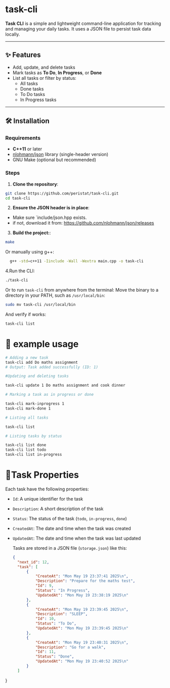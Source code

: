 # task-cli

  
**Task CLI** is a simple and lightweight command-line application for tracking and managing your daily tasks. It uses a JSON file to persist task data locally.

---
 
## ✨ Features
- Add, update, and delete tasks
- Mark tasks as **To Do**, **In Progress**, or **Done**
- List all tasks or filter by status:
	- All tasks
	- Done tasks
	- To Do tasks
	- In Progress tasks

---

## 🛠 Installation 
### Requirements

- **C++11** or later
- [nlohmann/json](https://github.com/nlohmann/json) library (single-header version)
- GNU Make (optional but recommended)
 
### Steps

1. **Clone the repository**:
```bash
git clone https://github.com/peristat/task-cli.git
cd task-cli
```

2. **Ensure the JSON header is in place**:
- Make sure `include/json.hpp exists.
- if not, download it from:
	https://github.com/nlohmann/json/releases

3. **Build the project:**:
```bash
make
```
  Or manually using g++:
  ```bash
    g++ -std=c++11 -Iinclude -Wall -Wextra main.cpp -o task-cli
  ```

4.Run the CLI:
  ```bash
  ./task-cli
  ```
Or to run `task-cli` from anywhere from the terminal:
Move the binary to a directory in your PATH, such as `/usr/local/bin`:
```bash
sudo mv task-cli /usr/local/bin
```
And verify if works:
```bash
task-cli list
```

# 🚀 example usage

```bash
# Adding a new task
task-cli add Do maths assignment
# Output: Task added successfully (ID: 1)

#Updating and deleting tasks

task-cli update 1 Do maths assignment and cook dinner

# Marking a task as in progress or done

task-cli mark-inprogress 1
task-cli mark-done 1

# Listing all tasks

task-cli list

# Listing tasks by status

task-cli list done
task-cli list todo
task-cli list in-progress
```

# 🧾Task Properties

Each task have the following properties:

- `Id`: A unique identifier for the task
- `Description`: A short description of the task
- `Status`: The status of the task (`todo`, `in-progress`, `done`)
- `CreatedAt`: The date and time when the task was created
- `UpdatedAt`: The date and time when the task was last updated

  Tasks are stored in a JSON file (`storage.json`) like this:
  ```json
  {
    "next_id": 12,
    "task": [
        {
            "CreateAt": "Mon May 19 23:37:41 2025\n",
            "Description": "Prepare for the maths test",
            "Id": 9,
            "Status": "In Progress",
            "UpdatedAt": "Mon May 19 23:38:19 2025\n"
        },
        {
            "CreateAt": "Mon May 19 23:39:45 2025\n",
            "Description": "SLEEP",
            "Id": 10,
            "Status": "To Do",
            "UpdatedAt": "Mon May 19 23:39:45 2025\n"
        },
        {
            "CreateAt": "Mon May 19 23:40:31 2025\n",
            "Description": "Go for a walk",
            "Id": 11,
            "Status": "Done",
            "UpdatedAt": "Mon May 19 23:40:52 2025\n"
        }
    ]
}

```
